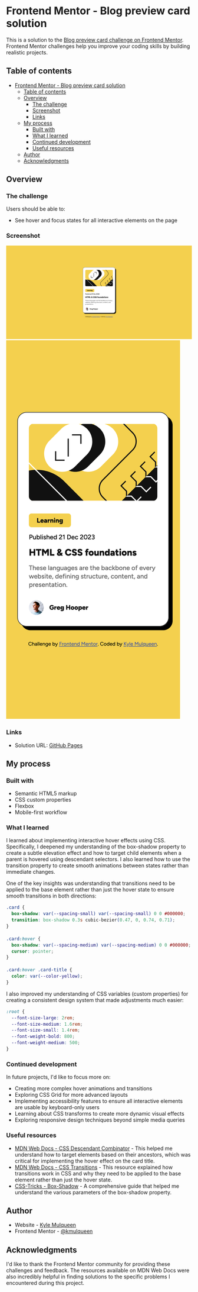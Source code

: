 # Frontend Mentor - Blog preview card solution

This is a solution to the [Blog preview card challenge on Frontend Mentor](https://www.frontendmentor.io/challenges/blog-preview-card-ckPaj01IcS). Frontend Mentor challenges help you improve your coding skills by building realistic projects.

## Table of contents

- [Frontend Mentor - Blog preview card solution](#frontend-mentor---blog-preview-card-solution)
  - [Table of contents](#table-of-contents)
  - [Overview](#overview)
    - [The challenge](#the-challenge)
    - [Screenshot](#screenshot)
    - [Links](#links)
  - [My process](#my-process)
    - [Built with](#built-with)
    - [What I learned](#what-i-learned)
    - [Continued development](#continued-development)
    - [Useful resources](#useful-resources)
  - [Author](#author)
  - [Acknowledgments](#acknowledgments)

## Overview

### The challenge

Users should be able to:

- See hover and focus states for all interactive elements on the page

### Screenshot

![Kyle Mulqueen's desktop solution](./assets/images/kyle-solution-desktop.png)
![Kyle Mulqueen's mobile solution](./assets/images/kyle-solution-mobile.png)

### Links

- Solution URL: [GitHub Pages](https://kmulqueen.github.io/blog-preview-card-challenge/)

## My process

### Built with

- Semantic HTML5 markup
- CSS custom properties
- Flexbox
- Mobile-first workflow

### What I learned

I learned about implementing interactive hover effects using CSS. Specifically, I deepened my understanding of the box-shadow property to create a subtle elevation effect and how to target child elements when a parent is hovered using descendant selectors. I also learned how to use the transition property to create smooth animations between states rather than immediate changes.

One of the key insights was understanding that transitions need to be applied to the base element rather than just the hover state to ensure smooth transitions in both directions:

```css
.card {
  box-shadow: var(--spacing-small) var(--spacing-small) 0 0 #000000;
  transition: box-shadow 0.3s cubic-bezier(0.47, 0, 0.74, 0.71);
}

.card:hover {
  box-shadow: var(--spacing-medium) var(--spacing-medium) 0 0 #000000;
  cursor: pointer;
}

.card:hover .card-title {
  color: var(--color-yellow);
}
```

I also improved my understanding of CSS variables (custom properties) for creating a consistent design system that made adjustments much easier:

```css
:root {
  --font-size-large: 2rem;
  --font-size-medium: 1.6rem;
  --font-size-small: 1.4rem;
  --font-weight-bold: 800;
  --font-weight-medium: 500;
}
```

### Continued development

In future projects, I'd like to focus more on:

- Creating more complex hover animations and transitions
- Exploring CSS Grid for more advanced layouts
- Implementing accessibility features to ensure all interactive elements are usable by keyboard-only users
- Learning about CSS transforms to create more dynamic visual effects
- Exploring responsive design techniques beyond simple media queries

### Useful resources

- [MDN Web Docs - CSS Descendant Combinator](https://developer.mozilla.org/en-US/docs/Web/CSS/Descendant_combinator) - This helped me understand how to target elements based on their ancestors, which was critical for implementing the hover effect on the card title.
- [MDN Web Docs - CSS Transitions](https://developer.mozilla.org/en-US/docs/Web/CSS/CSS_transitions/Using_CSS_transitions) - This resource explained how transitions work in CSS and why they need to be applied to the base element rather than just the hover state.
- [CSS-Tricks - Box-Shadow](https://css-tricks.com/almanac/properties/b/box-shadow/) - A comprehensive guide that helped me understand the various parameters of the box-shadow property.

## Author

- Website - [Kyle Mulqueen](https://kmulqueen.github.io/portfolio-2025/)
- Frontend Mentor - [@kmulqueen](https://www.frontendmentor.io/profile/kmulqueen)

## Acknowledgments

I'd like to thank the Frontend Mentor community for providing these challenges and feedback. The resources available on MDN Web Docs were also incredibly helpful in finding solutions to the specific problems I encountered during this project.
